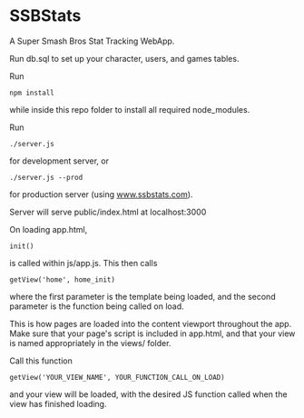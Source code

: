 SSBStats
========

A Super Smash Bros Stat Tracking WebApp.

Run db.sql to set up your character, users, and games tables.

Run 

```
npm install 
```

while inside this repo folder to install all required node_modules.

Run 

```
./server.js
``` 

for development server, or 

```
./server.js --prod
``` 

for production server (using www.ssbstats.com).

Server will serve public/index.html at localhost:3000

On loading app.html, 

```
init()
```

is called within js/app.js. This then calls

```
getView('home', home_init)
```

where the first parameter is the template being loaded, and the second parameter is the function being called on load.

This is how pages are loaded into the content viewport throughout the app. Make sure that your page's script is included in app.html, and that your view is named appropriately in the views/ folder.

Call this function 

```
getView('YOUR_VIEW_NAME', YOUR_FUNCTION_CALL_ON_LOAD)
```

and your view will be loaded, with the desired JS function called when the view has finished loading.
